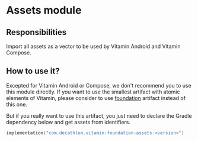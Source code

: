 # Assets module

## Responsibilities

Import all assets as a vector to be used by Vitamin Android and Vitamin Compose.

## How to use it?

Excepted for Vitamin Android or Compose, we don't recommend you to use this module
directly. If you want to use the smallest artifact with atomic elements of Vitamin,
please consider to use [foundation](../foundation/README.md) artifact instead of this one.

But if you really want to use this artifact, you just need to declare the Gradle
dependency below and get assets from identifiers.

````kotlin
implementation("com.decathlon.vitamin:foundation-assets:<version>")
```` 
